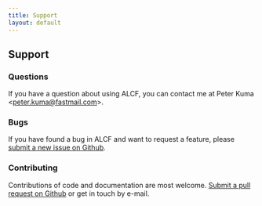 ```yaml
---
title: Support
layout: default
---
```


## Support

### Questions

If you have a question about using ALCF, you can contact me at
Peter Kuma &lt;<a href="mailto:peter.kuma@fastmail.com">peter.kuma@fastmail.com</a>&gt;.

### Bugs

If you have found a bug in ALCF and want to request a feature,
please [submit a new issue on Github](https://github.com/peterkuma/alcf/issues).

### Contributing

Contributions of code and documentation are most welcome. [Submit a pull request
on Github](https://github.com/peterkuma/alcf/pulls) or get in touch by e-mail.
